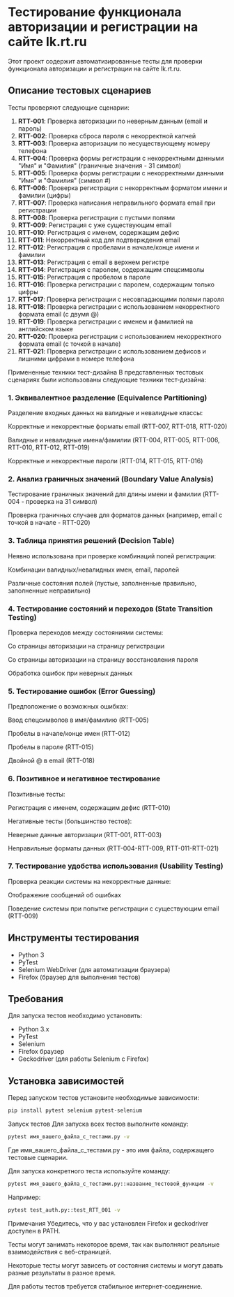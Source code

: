 # Тестирование функционала авторизации и регистрации на сайте lk.rt.ru

Этот проект содержит автоматизированные тесты для проверки функционала авторизации и регистрации на сайте lk.rt.ru.

## Описание тестовых сценариев

Тесты проверяют следующие сценарии:

1. **RTT-001**: Проверка авторизации по неверным данным (email и пароль)
2. **RTT-002**: Проверка сброса пароля с некорректной капчей
3. **RTT-003**: Проверка авторизации по несуществующему номеру телефона
4. **RTT-004**: Проверка формы регистрации с некорректными данными "Имя" и "Фамилия" (граничные значения - 31 символ)
5. **RTT-005**: Проверка формы регистрации с некорректными данными "Имя" и "Фамилия" (символ #)
6. **RTT-006**: Проверка регистрации с некорректным форматом имени и фамилии (цифры)
7. **RTT-007**: Проверка написания неправильного формата email при регистрации
8. **RTT-008**: Проверка регистрации с пустыми полями
9. **RTT-009**: Регистрация с уже существующим email
10. **RTT-010**: Регистрация с именем, содержащим дефис
11. **RTT-011**: Некорректный код для подтверждения email
12. **RTT-012**: Регистрация с пробелами в начале/конце имени и фамилии
13. **RTT-013**: Регистрация с email в верхнем регистре
14. **RTT-014**: Регистрация с паролем, содержащим спецсимволы
15. **RTT-015**: Регистрация с пробелом в пароле
16. **RTT-016**: Проверка регистрации с паролем, содержащим только цифры
17. **RTT-017**: Проверка регистрации с несовпадающими полями пароля
18. **RTT-018**: Проверка регистрации с использованием некорректного формата email (с двумя @)
19. **RTT-019**: Проверка регистрации с именем и фамилией на английском языке
20. **RTT-020**: Проверка регистрации с использованием некорректного формата email (с точкой в начале)
21. **RTT-021**: Проверка регистрации с использованием дефисов и лишними цифрами в номере телефона

Примененные техники тест-дизайна
В представленных тестовых сценариях были использованы следующие техники тест-дизайна:

### 1. Эквивалентное разделение (Equivalence Partitioning)
Разделение входных данных на валидные и невалидные классы:

Корректные и некорректные форматы email (RTT-007, RTT-018, RTT-020)

Валидные и невалидные имена/фамилии (RTT-004, RTT-005, RTT-006, RTT-010, RTT-012, RTT-019)

Корректные и некорректные пароли (RTT-014, RTT-015, RTT-016)

### 2. Анализ граничных значений (Boundary Value Analysis)
Тестирование граничных значений для длины имени и фамилии (RTT-004 - проверка на 31 символ)

Проверка граничных случаев для форматов данных (например, email с точкой в начале - RTT-020)

### 3. Таблица принятия решений (Decision Table)
Неявно использована при проверке комбинаций полей регистрации:

Комбинации валидных/невалидных имен, email, паролей

Различные состояния полей (пустые, заполненные правильно, заполненные неправильно)

### 4. Тестирование состояний и переходов (State Transition Testing)
Проверка переходов между состояниями системы:

Со страницы авторизации на страницу регистрации

Со страницы авторизации на страницу восстановления пароля

Обработка ошибок при неверных данных

### 5. Тестирование ошибок (Error Guessing)
Предположение о возможных ошибках:

Ввод спецсимволов в имя/фамилию (RTT-005)

Пробелы в начале/конце имен (RTT-012)

Пробелы в пароле (RTT-015)

Двойной @ в email (RTT-018)


### 6. Позитивное и негативное тестирование
Позитивные тесты:

Регистрация с именем, содержащим дефис (RTT-010)

Негативные тесты (большинство тестов):

Неверные данные авторизации (RTT-001, RTT-003)

Неправильные форматы данных (RTT-004-RTT-009, RTT-011-RTT-021)

### 7. Тестирование удобства использования (Usability Testing)
Проверка реакции системы на некорректные данные:

Отображение сообщений об ошибках

Поведение системы при попытке регистрации с существующим email (RTT-009)

## Инструменты тестирования

- Python 3
- PyTest 
- Selenium WebDriver (для автоматизации браузера)
- Firefox (браузер для выполнения тестов)

## Требования

Для запуска тестов необходимо установить:
- Python 3.x
- PyTest
- Selenium
- Firefox браузер
- Geckodriver (для работы Selenium с Firefox)

## Установка зависимостей

Перед запуском тестов установите необходимые зависимости:

```bash
pip install pytest selenium pytest-selenium
```
Запуск тестов
Для запуска всех тестов выполните команду:

```bash
pytest имя_вашего_файла_с_тестами.py -v
```
Где имя_вашего_файла_с_тестами.py - это имя файла, содержащего тестовые сценарии.

Для запуска конкретного теста используйте команду:

```bash
pytest имя_вашего_файла_с_тестами.py::название_тестовой_функции -v
```
Например:

```bash
pytest test_auth.py::test_RTT_001 -v
```
Примечания
Убедитесь, что у вас установлен Firefox и geckodriver доступен в PATH.

Тесты могут занимать некоторое время, так как выполняют реальные взаимодействия с веб-страницей.

Некоторые тесты могут зависеть от состояния системы и могут давать разные результаты в разное время.

Для работы тестов требуется стабильное интернет-соединение.


